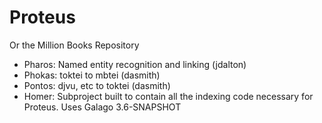 Proteus
===

Or the Million Books Repository

- Pharos: Named entity recognition and linking (jdalton)
- Phokas: toktei to mbtei (dasmith)
- Pontos: djvu, etc to toktei (dasmith)
- Homer: Subproject built to contain all the indexing code necessary for Proteus. Uses Galago 3.6-SNAPSHOT

